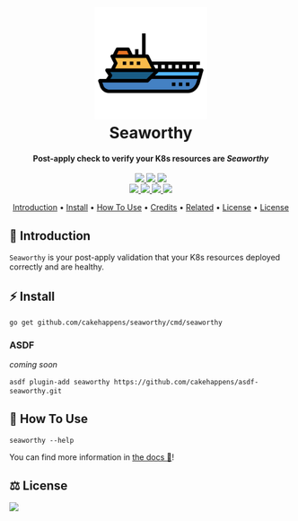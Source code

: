 # 



<h1 align="center">
  <br>
  <a href="http://github.com/cakehappens/seaworthy"><img src="./assets/036-yacht.svg" alt="seaworthy" width="200px" /></a>
  <br>
  Seaworthy
  <br>
</h1>

<h4 align="center">Post-apply check to verify your K8s resources are <i>Seaworthy</i></h4>

<p align="center">
  <a href="https://github.com/cakehappens/seaworthy/releases/">
    <img src="https://img.shields.io/github/release/cakehappens/seaworthy.svg">
  </a>
  <a href="https://pkg.go.dev/github.com/cakehappens/seaworthy">
    <img src="https://img.shields.io/badge/godoc-reference-5272B4.svg">
  </a>
  <img src="https://img.shields.io/github/go-mod/go-version/cakehappens/seaworthy">
  <br />
  <a href="./docs/tanka.md">
    <img src="https://img.shields.io/badge/tanka-ready-orange.svg">
  </a>
  <a href="https://saythanks.io/to/ghostsquad">
    <img src="https://img.shields.io/badge/Say%20Thanks-!-1EAEDB.svg">
  </a>
  <a href="buymeacoff.ee/50onA1pjc">
    <img src="https://img.shields.io/badge/buymeacoffee-%24-orange">
  </a>
  <a href="./LICENSE">
    <img src="https://img.shields.io/github/license/cakehappens/seaworthy">
  </a>
</p>

<p align="center">
  <a href="#introduction">Introduction</a> •
  <a href="#install">Install</a> •
  <a href="#how-to-use">How To Use</a> •
  <a href="#credits">Credits</a> •
  <a href="#related--inspiration">Related</a> •
  <a href="#credits">License</a> •
  <a href="#license">License</a>
</p>

## 👋 Introduction

`Seaworthy` is your post-apply validation that your K8s resources deployed correctly and are healthy.

## ⚡️ Install

```shell
go get github.com/cakehappens/seaworthy/cmd/seaworthy
```

### ASDF

_coming soon_

```shell
asdf plugin-add seaworthy https://github.com/cakehappens/asdf-seaworthy.git
```

## 📖 How To Use

```shell
seaworthy --help
```

You can find more information in [the docs 📖](./docs)!

## ⚖️ License

<a href="./LICENSE">
    <img src="https://img.shields.io/github/license/cakehappens/lonely-mountain">
</a>
